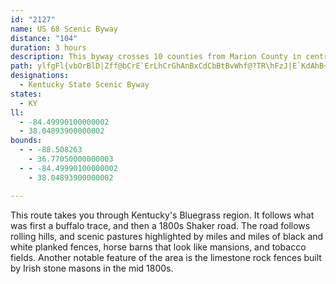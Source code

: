 ```yaml
---
id: "2127"
name: US 68 Scenic Byway
distance: "104"
duration: 3 hours
description: This byway crosses 10 counties from Marion County in central Kentucky northeast through Lexington and Maysville to the state line. Attractions include Old Fort Harrod State Park, Shaker Village of Pleasant Hill, and Blue Licks Battlefield State Park.
path: ylfgFl{vbOrBlD|Zff@bCrE`ErLhCrGhAnBxCdCbBtBvWhf@?TR\hFzJ|E`KdAhB~Oz[rNnUhBfDfE`JpMd[fe@hp@rItOtO|ZzJhQ~Pv[vC`F|IfMdLnNnEzGzArCt@pBr@fCdCzM`CnOj@lC\z@jAjCrArBl@p@fJnHhAlAxAjC|@nC^rBt@rHn@dDdAxCnBtDnE~DlVbQ~ExCpDlAbEj@`E?hBWrE_AlEoA~EgBzBk@vD_@nDDlCd@lFrA|FlB|d@|LdOlEbKdCfSxAxb@rD|KjBdZzH~TtHjHxCzLrGbKrEdHtAhRxCdOpAvDb@xCpAxF~CfArA|F`LzBdDbMdL|AdAbBx@fFbB`TtF|_@vNhBRpFPfYf@fO|ClBl@t@d@nBxB|a@rj@rFtF|MtPbM`OzEpGfHxKbCdDtAxAnOtKb@d@x@`BZvAh@tGHhBIpEaDhs@@dCN`CZfFb@rCt@~BlDnHh@|ArB`MhAhFx@xCvGtOrCzFbCjDvN|Qx[pZnArAr@lAfFrPr@~C~C`b@HpBFjGXjAlAjBz@`Dp@v@nCf@j@^l@~@l@xBf@x@bCx@nF~E^l@\fAK~EVt@ZPb@DxA}@`@Cb@HxC~Bt@r@Zj@Nl@DjAY~CNfAR^?~@Sp@UH}BNe@RoAbG?^Tj@h@j@nBXpBdBfNtEbDfBnAdB|@FlG[`Ac@TYTu@~BwShAqGdAiFv@wC~@oC`C_FzBmC\SbBe@nBgAbC_AjKm@xBFhB`@hEbBzBhArElEt@bAvBxDxChHbApDDh@?l@Oj@qBpCQr@?x@X~APrCEdBOn@_BpEiCjKc@hDChDKfBmAbFuAhDId@DzAXbAbArB|AlBdGlCnG~An@`@XbAXtJEzFD`APx@`@t@|LhPbIpI`ArBn@~CX~DNfKd@bOB`JFdAfAlFh@~An@fAh@f@n@\hOxFfDzBnFxE`D~A|Cz@pBDfDa@|Cq@|KmDvB_@jF]`o@xC~AXhBv@|B~ArA~AdArBfArDZbCLrD}EbeB?rBJ~A^~Ax@lB|DzD~ExFvDrEx@rA~@lCnJd[dOv]rBzFhAxGXrCNrE]tNBtEH~Ax@vCz@fBn@~@pCfBfG`CrDxBdUtOvAlAr@|@dA`Ct@~DvAzL~@hPZzBb@~ArArCvIhOdAvBhPfd@rA`DxBjDrAxAfAz@bDjBfQxEhN`DfEdBxB~ApTvSjBdCrTl]b@~@pKv\rAfDrB`EbHtLzGzHxH~HjCdBvJnExAdAr@x@bInPx@pBjAtD`@~BDzByAjk@fFLxPx@SfQHr@\~Ax@`Bx@~@pa@d`@b[f[jFvFnCrEnFtL`@dBZhFPx@d@v@vYvQzKzLhBdCxD|Fr@|Ab@nA`@~BjEh^d@tB|@~AfIfHjAd@zAFfGMhCPfHrBvJt@lAd@r@p@`@r@bBlF|@lBrIxK~@rAv@~AfG|Q~ApK^~@n@|@hAr@zI~ClExA|ARz@Gt@WbGqDjBu@`FcAbCI|Bh@b[~LpCz@z@Jz@AtDe@p@@r@VzFlG`@zBfAfKd@zAh@x@fF|FlGzEdAfAn@xA`AxEn@rAx@`AzJpJvFfDdCrBfApAnB|CzJlQ|CtG~DlKv@rFdAfFb@tCt@xChQxKjIbHjIvElJ`CxIzEbJlDxARfHg@~@Lx@j@p@v@zBnE~@pAt@`@xBp@bAl@jIzHxAdAlZbP|`@lQnAr@vH`GnElEx@lA|DnHtJrJtM|Sx@\vF?DvKxDG`JX|BAzJkAzJy@hDK~JFhHe@`AHn@P|HlDr@n@nAlDzK|^xB~HxEdSp@rDzAnLtAjEpB`DfCrBjLfEnBpAtBfC`ClEjPj[xCnGfBvE`Yd{@|DzKxB~ErHvMjCpFpPlc@|AtChBbCtQpOjCdCjDdEtEzGhEhIrC`HxG|SfE~Ph@rD`DtYxEbZ^jH^`BjGnSXzALvCUfF`@l`@PxDRlAfA~CjAjBbBrAlEnBtBvA|BrCbAfCrBzLhCzRlBvSt@zDpEzOjCbLzJrk@|@lG|Dpc@r@rJJtFXzi@XpZ`H|aBp@nI|CvZpUf{BhExY\fDJfDEvDsAvZ?xBThF|@~FfIda@r@bHrBts@DfD]rEy@bFe@`BaE`LWxAWtDi@b^Fhl@bAzSzA~RBpCC~E_@hFwFln@y@zDyAvEuAhDqA~Em@tEKrEFfBTvChCzTlBd|@ZhHpA`OhCv]zBzS`C~Z|Dtd@H|CPfB\lAhA~BvEtHf@vAbNnk@rDtPvFfJ|EfKh@tAbEdM`FdQtEtOfBrD|DnFxBdClEpGpHpOxA~DtA`FfB~IhD`YvA~HnRzw@xBpHlCrGrDjHlUz_@rBlCzB|BfAx@bDfBfDpAzMtDtDpAdE~@|Fr@fFF`H[bEq@zCy@h}DkmAbCg@bCY|EMvDNtCb@|Cx@|B~@~iArl@zDbBbFpAhCZ|DNbEQtwBiYzIsA~RaCx]aFtDiA`FgChd@q\`F{CfFgCzR{Hdp@oVlC}@bCg@tBU`DK|DFbqB`IlE\fEr@|Cx@|HlD~aAbh@zKpFxIfC`}@bTpDdAxCrArE`Dxr@~k@vKtKtH|IfFjHrW`b@|D~I`IbWrAlDnCzF~LzTrDzFfGzH~PjSj[|]tApCpI|SvDtJ`FrOz@nD^dC|@zK@xBpBxU`A~GjCnNPrBLdEVl[XjFV`Bz@`ErAvDnBfEtW|p@dAjEhChNhB~Fnt@tkB~`@hyAnIh\~AfEnPda@rDlItIdT`BxE`BfDpMxZlY`s@xBjHtj@jyB`IzZdB|FlAvDhF|MvCxGvCzFbDzF`d@xr@jBfCtCzClCzBrBvAxPzJf[nQx@j@xE`CjDvBdFtBnLzC~BhA~OhJ~FrCzNfGzJtDrBXrDSrJeAzUiD~D_A`EsAfOuFnIyDbCy@hCk@|CSnALjDx@~B\xAFrCErEfAbCx@to@|UlChAt@l@^fANvAEhHj@lEp@zHb@zL`@`Fx@pEd@dBlEzK|@`FnA~C~AzC`G`F`ErFxFhIpMzStH`LjA~Bl@nBl@jGTlAd@~@n@t@`@PhEv@dAf@|DlD~CfDp@pA^xAdA`LLl@d@xAt@jAfEfFbSr_@vAdBdAl@hAd@jMtD|BRzBSbPsC|A_@tBaAhAw@xA{A`DaEdAkCbCiIb@_ArBaDn@cBrFcUl@aBtBqDnMoRhA{@rAk@vk@qOlCi@n@AnAPvCz@~TfIfi@`Rbl@pKvRbDhBl@bC~AhCnCtAfCjAvCtRhp@~@~DlBhOv@dHPrCbBhk@h@rCh@xAZ`@~@|@vDdChShOfhAhr@dBlCtOrZt@jA|A~AxRlLfBl@jQlE|B~@pMrJbDnDvD~FtPxXbB~AtAb@lALbECjG{@|FyA`DeAzAQlBHlA`@dCrBpHfIrBrBz@j@hA^tGlAhAp@rBzB~@pAn@tAr@jC^`CZjAfAtBrBhBrUbP`A`A|@xAfD`MhHtQ`D`JX`DSdGBlENfBNfAh@rAXXp@\`ANhCH~UEfBSbFyArCe@vCKnALfHpBvEr@bBf@pAx@dBxAzCjD|B`FbAfAzK~Gx@^hAV`AC`AQlEaBj@_@r@{@l@yAfAsG`@wA`AiBtAwAzAy@hAMbERh@Er@Yn@k@n@uAh@_IH_@h@m@ZM^?~Bx@dAJnAEnRgEhBq@bAq@rO}K|B}@bLaCh@Y^g@XiAR}CPy@Xs@bAeA`Ai@xIgCpBaAvr@mb@hByAvDyEtAqArJiGr@Wr@GrAL|@^d@`@x@pAnB~Er@t@bAXhFJ~@Jh@VnAlAv@XbBEnUyCvDMlg@hCvLb@xLt@zU|AfCXfb@`L~CdApHzDdBrArAdBvDzGx@nCtA|I|@hDtRrm@x@dB|AlB|A`A`Bf@lBHzKOjIO~BQvCk@hD{A`FaB`BYrB@jDf@xQvAbDD`Bk@fAaAzKeQhA{@bBm@^e@hMlEnCl@~ADfGQvBM~Be@x@`L?fBIhAuAvG}AdKoAlFgFr]iAlFcBxFiCbGwGlKkHrKcClE_ClG_AfDkBfK]nDYlEI~HhA~hAM|Cm@hDw@`BgA`BeB|AiAh@yTfGcTlF{MjEsBrASXcBdD{@fDMrAIdCHlBd@~FnKfiAlFzb@t@fHpDv_@H`CCxA[fCmEtNc@bCElA~@rEDlBElAm@lBqCrF_AjCc@`C]fFu@lDqAdEoDfIU`A}CbYiB|K_@jAq@dA_D`Do@vAUbB}@t\lAtQFtGWtEiDfYCzCXfLChBOjByChU_AtPErB@|a@o@~]`@la@?dBO~BeRvlAsEpl@_@xAm@rAgK~ToSv]mBzDeAlCgBjGeArFw@tHUrHHbKxBpc@RnHJzGErIOdF}Cnm@E`DD|Eb@|It@xFl@fDnBlHhB~ElAfCzLdS~ClG|@pCp@~CXlB^hEJdC?lDaAlQCtCFxC^xGhCr\~@|WhC~]h@rKRrI@pQ[pRiCvc@UbGOdODjNN`Jd@xK|@fLjAvKlBrMdBvJfB|GrBtFlAnChH~M`FtKnE`LrHbSrHbRrAjCdE`GfAzBjBdHnFdWPd@pHnEcFxP}BbJyErPsC|LgDzL}FbMiCxEcQ|]eRj[gA~BoAtDiDxOeA`GS`BOjE_@bS]|D_CtN}@vD}CjPcFnYwXjbB_ArH_@bKUzQD~DbBlh@ThCn@xDpIv^d@lCPrCtA~p@EzEY~DoIvu@UrDHnCNbBtAdLXlGQf]MnCQzAm@jC_L`Wu@nBk@jCSlBCdC\lT?jEOrCyAfP}@hGgMfo@w@tEa@dEcCh]UlXS~DkE~XqJhb@[xB_@`FCdBHzCxAbTJtD?vDo@x[BxDN~Cd@zExKfp@lIjt@XdDElCc@~C{EbPiElRu@nCwApDqLjU_B~DmBbHgHzXyApIcCzQI~CRzF@jC[fDs@dE[zCCv_@|Af]tCbUfArJXnFx@zXn@`E|EnQZlCBpCcA`e@U~Cg@tCa@dBYf@oKzRa@pASbA?nCr@`ENfC@`h@KpBe@zBi@bAaLvMm@lAYdBk@vUiAfQD`E~@`RH`GDdYOxDoBfNIhB?xBj@|ZbAvMK|B_@xCE`B@xa@[nRDxDT~Al@~ApIpM`AdCvCtWXnEiDtvAmAbdBiCdSw@fHu@bW?~EbCj^H`h@IzQHrB~AbP|@`HdApDxDvGp@|Aj@bBNhAHbDUdC}@fDaKhXu@rDM~Ao@pa@Bhp@Ur`@SfNYlDe@rBs@fBiD~F{N|SaCjCcErDjEbLrI~ShL|\pBlExb@n{@vGfN~]dz@|Mp]hKpWrBfDjB|BvBnBtKpHdFtDlBdBfAzAd@dAbB`F`@lCR`FuBzx@CdFh@bIpHzq@NrGIpRFzH`Dln@z@fMdAtGdB~FhRzi@h@l@lGxQbC`F~KhRh@lA`A`FbClEbApBl@`CHz@CvEHlAT~Ar@dBtk@xbAnChDrBvBbXlZxBnBrBhAfDpAdBDfBc@TvBXnJHfI^lA^|@bBhBjFvCtEdDvGfG|CnD|g@rr@`K|N|Vj]`HzKjP~XpEtI~@|B?ZnBpEvFvLbHnNpA|CdA`FxAtO~@~GpDdS~AjFxO~[~NvU`J`Qn`@xw@hC|FnFpNlAjCrCtElC~CzIlIpQpOlBpB|BtCrBfDz_@fs@rDrFzI`LhCfE`KpRzV`m@~@jCt@rCjFxZ~AzFtBjFnZnq@rAzBtC~DbXj]jCjCpKfJlCrCzAzBxLfUhAlCbArCvN`d@bAfD~@dE`AxGd@zGz@lg@|Ct}B?fHObJoBju@FlFh@~GhAlGpAnEjAvCpC~El}@zhA|BnDtApClAxCbBxF|Hd\|@`FhEvYr@dDnAlDjNlZfBpFnAvFv@~EZpD^pISz_BE~hARtHd@rHx@`HtBhL`ApDtBvG`DxHrD`HlElGjC`D`ExDvIfHfC~BdApAjB`C~AhCxArChBpEnBzGrAjHfVrgBdC~PnAdHlDpOph@dlBbA~CnArCvCdFhEzE`ZjZ~AtB|AdChB~DbAxChKrc@\fDJvBGhFc@fDgIjf@uNdu@mA~EkM|e@iA`F_@fDOfFDrBRlDpK|_ANfDB~CY|t@IlBUdBcCtMCz@cB~Ko@`DOzDXtNwXj@wKGaKi@_n@mFmCI_BD}ALiCj@iDxAuMhJmCfCyAvByAtCiArDo@lDo@fHaDrh@a@zMErDg@nw@CvNb@lIr@`GnAxGxAzEbBlEv_@p}@jCxHbKza@bArCt@|AfC`D`DxBhD~@xAPjMFrDRrD`@zW|EnFf@dEAbE_@xEeAfL_DvB`NrAlGpFhP~B|IxA`I|@lJNxE?tGgFndCEhFJbGb@tJr@nHt@lF`Pvv@`B~Gn@lBbEhLdC~Fn\vp@pGfObBzEd^liA`P~f@lCfKlCxMn@tEx@fI~MrrBt@zKn@pGl@hEnAhGf]t|At@rD|@tHR~Bj@bO~Nt~DRtPDpUEpb@MbF_@~GoAzLgBzJeF|VkEtRoA~Gq@hFyBhVzGxAvAt@~@|@|@zAZdA\xBDpBuHx{@aMxsAyDhk@OA]HOj@B~@ZViHth@y\z{B_VbuAuEvS[jAs@vAkAfAaBf@_BDoB_@cTjoBoAhIgBrHuChJcB`Esf@pcAcCrF}Sri@_BtE}AxGoAzI_@lFkHlqAy@pKoA~IqOv|@qAlKc@vGWdMYhz@G`Do@|MyDll@KzDmC~tDOfF}Bh`@uB`ZaCnr@_D|fAcAvUyB|^_Cbx@uFxeBUpx@SdIy@hLqIhu@{@tJkA`IaBlJqCnMn^fOhc@pPpBdAjBxA~A~A|BlDjRld@tAjCzBlDlAtA|NfOlNtObCtBnB|BdN|UvBfD~CfEbF`GdE~DlGfFbXzQhAdAdBrBrBtDfAzCp@jDXzBbHfv@vCvZ\`FN~GE|EiBzX?lCSnDM|GFhFxBto@?xDUlFYrBo@dD}@zCiAjCqJjOgS|ZuDxGwElJcWbn@cEbMgRxp@qHlYmL|a@gDlMoP|l@iAvCu@xAgCnCiAp@uBt@yAXgD\_dArHcOx@oA?sBQoAYoAk@oTkNaGyCmDwAqHsByh@uJkHhs@eAxHmBfKkIj]_AtFc@fEsGf{Co@fM}BpYyApX_@x`@?dFIhFUdDcDd^YzEIxEBtEf@pJf@bEt@~DtLzh@|DhPnCxMjAzH\tHBrEu@pRy@rL_@jDmAzG{Otr@mAfHy@bKUlHDnIbGtzAPvO?vGMbJy@tRmDho@}EbaAiCx_@y@nJiAjJePrcAs@zF_@~F@~CVfE^lCn@lCb@tA|AdDVd@v@p@`M|QbVx_@fKxMHZ|BrEf@dBl@`EVzD~@|e@n@tHh@lCvVp}@dB~G|CtOhQxcA^rC^tFD~C?lkATzE`@`Cn@|BxAbDxCpDrBlA`KxDnCtAzC|BbBxCjAxDv@lFbCrf@f@vG`AxEdA~ClCxEhCnCxhAf{@fCtBtCfDvBjDxB~EhAzDrAtHlFje@lBvJlGtWn@dDl@|DhCtVNpCD`EOlGoAjViBhTO~FF`Cl@xFfC|Kt@dCh@xAvBtDnBvBhBxAf^vUd`@hU~D`Bl_@`JrAj@hAz@v@r@v@hAd[lf@|CnG|GhPx@dCx@xDx@tHFpDEfEs@nOLd[N`EX|An@tB`HfQhC|FlDvGrCjHnA|Er@fDn@hEb@vErEto@?rESlC{BfPYhCIfBSp@El@H`Fx@lIjB`MzB|RhAjFnArDhQd_@nC`Hr@~B|AvGlAjIf@bHNrE?pG}Bzm@Q|JDdCXlEhBnOTnDl@h[IrFe@xFS`B{E|VqSfmAWzGR|Eh@`Ex@`Dr@lBlA~Bvs@xfAdHxLhFzKjEbM`Q|l@r@bDbDpTHlBSlDUjAqCzJY~A[zDHzAd@jDlD`NhChMh@lFx@nO\lCjBlJTfBR~F^fFdJ~f@dAbIr@jHvD`o@rApPd@xErAnR^tHXfLXzq@GzCQxCsChUY~CIlDN|Sb@hK|Cn_@x@bJd@xDx@fDdB`FzH|VbCrJvChNhC`RlPfjBZ~GRzHs@zGZnE~@jGgNbMwBvBiC|C_DrEuErIeBlDo@vBi@bDS|B_@tSHzCtAtQV|ENzRI`BY|Bi@xA{NvWsDhIeDtIuEtOgBdJmBbMuF~i@m@hD_BpG}ArEiBzD}Vzf@wCxEuDdEmBfBgBjAs_Ari@sD`B}DrAaCj@}G`A_EXaD?gHm@gE{@eCy@aCeAgJ}EgHcE}E_C}EgBcF_AsFc@aCAiEJaFl@}EfA_TzGgGjC}BxAwF`EmGxGwA~@qA`@}Dp@sPlDyAp@iDtC_Q`QsSbRwA~Bk@~A]fBQ~CWjWHfoBA`IGlBe@xCoAfDaZn`@uA`C}@tCgG|Yq@jEM`Eh@bZIfIs@zDu@~BeAxBqA~AoDxCmz@|g@eJdFavAtz@gFvDwF|F{GhJyBrDoCtFcBjEyBbHySrl@kI~VwBpFaNtWcB|DgBfGoHx_@aC~IsHnUgDnJoArCiCdFwDvFcDbEiCnCmDxCyCxBiIrEkc@bTgDxB}H`H}BdCoCzDwCtF_GlNgBlCcC`C}EvCiLzHkB~AcBfBeMnOgHfIcElFiCzDiAbCuFhIsU|ZyDhEgj@dh@_ThNiN`LwHlFw\|RqFlDgHzFyHjHmOfLcBxBiCnF_BdCmR|UwLvQyCxFuAzCwGfQuBhGeAbFwFr]cArGIfBDjB~NjyAx@fFxCzL~@dFnJjy@rBjZlDfVTbDD|BEvD}DjeA_@lE}CnVe@~C}@rEsF|QaXjt@sItVgI`WoMdZeJvY{Qnm@iTh}@a@hAuBjDiApAiCfBgBr@_Cd@o`@fBmj@fDmEd@aZ~EsEd@
designations:
  - Kentucky State Scenic Byway
states:
  - KY
ll:
  - -84.49990100000002
  - 38.04893900000002
bounds:
  - - -88.508263
    - 36.77050000000003
  - - -84.49990100000002
    - 38.04893900000002

---
```


This route takes you through Kentucky's Bluegrass region.  It follows what was first a buffalo trace, and then a 1800s Shaker road.  The road follows rolling hills, and scenic pastures highlighted by miles and miles of black and white planked fences, horse barns that look like mansions, and tobacco fields.  Another notable feature of the area is the limestone rock fences built by Irish stone masons in the mid 1800s.
